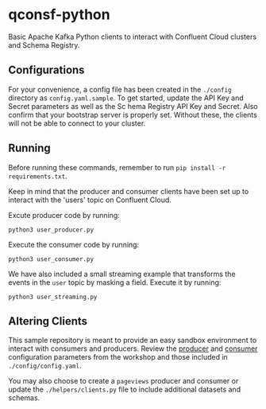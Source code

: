 # qconsf-python

Basic Apache Kafka Python clients to interact with Confluent Cloud clusters and Schema Registry.

## Configurations

For your convenience, a config file has been created in the `./config` directory as `config.yaml.sample`. To get started, update the API Key and Secret parameters as well as the Sc
hema Registry API Key and Secret. Also confirm that your bootstrap server is properly set. Without these, the clients will not be able to connect to your
cluster.

## Running

Before running these commands, remember to run `pip install -r requirements.txt`. 

Keep in mind that the producer and consumer clients have been set up to interact with the 'users' topic on Confluent Cloud.

Excute producer code by running:

`python3 user_producer.py`

Execute the consumer code by running: 

`python3 user_consumer.py`

We have also included a small streaming example that transforms the events in the `user` topic by masking a field. Execute it by running:

`python3 user_streaming.py` 

## Altering Clients

This sample repository is meant to provide an easy sandbox environment to interact with consumers and producers. Review the [producer](https://docs.confluent.io/platform/current/installation/configuration/producer-configs.html) and [consumer](https://docs.confluent.io/platform/current/installation/configuration/consumer-configs.html) configuration parameters from the workshop and those included in `./config/config.yaml`.

You may also choose to create a `pageviews` producer and consumer or update the `./helpers/clients.py` file to include additional datasets and schemas.